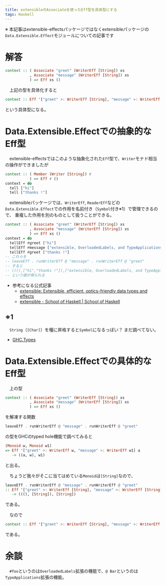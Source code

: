 ```yaml
---
title: extensibleのAssociateを使ったEff型を具体型にする
tags: Haskell
---
```

※ 本記事はextensible-effectsパッケージではなくextensibleパッケージの
`Data.Extensible.Effect`モジュールについての記事です


# 解答
```haskell
context :: ( Associate "greet" (WriterEff [String]) xs
           , Associate "message" (WriterEff [String]) xs
           ) => Eff xs ()
```

　上記の型を具体化すると

```haskell
context :: Eff '["greet" >: WriterEff [String], "message" >: WriterEff [String]] ()
```

という具体型になる。


# Data.Extensible.Effectでの抽象的なEff型
　extensible-effectsではこのような抽象化された`Eff`型で、`Writer`モナド相当の操作ができましたが

```haskell
context :: ( Member (Writer [String]) r
           ) => Eff r ()
context = do
  tell ["hi"]
  tell ["thanks !"]
```

　extensibleパッケージでは、`WriterEff`, `ReaderEff`などの
`Data.Extensible.Effect`での作用を名前付き（`Symbol`付き※1）で管理できるので、
重複した作用を別のものとして扱うことができる。
```haskell
context :: ( Associate "greet" (WriterEff [String]) xs
           , Associate "message" (WriterEff [String]) xs
           ) => Eff xs ()
context = do
  tellEff #greet ["hi"]
  tellEff #message ["extensible, OverloadedLabels, and TypeApplications is great"]
  tellEff #greet ["thanks !"]
-- これらを
-- leaveEff . runWriterEff @ "message" . runWriterEff @ "greet"
-- すると
-- (((),["hi","thanks !"]),["extensible, OverloadedLabels, and TypeApplications is great"])
-- という値が得られる
```

- 参考になる公式記事
    - [extensible: Extensible, efficient, optics-friendly data types and effects](https://hackage.haskell.org/package/extensible-0.4.3)
    - [extensible - School of Haskell | School of Haskell](https://www.schoolofhaskell.com/user/fumieval/extensible)

## ※1
　`String`（`[Char]`）を種に昇格すると`Symbol`になるっぽい？ まだ調べてない。

- [GHC.Types](https://www.stackage.org/haddock/lts-9.1/ghc-prim-0.5.0.0/GHC-Types.html#t:Symbol)


# Data.Extensible.Effectでの具体的なEff型
　上の型

```haskell
context :: ( Associate "greet" (WriterEff [String]) xs
           , Associate "message" (WriterEff [String]) xs
           ) => Eff xs ()
```

を解凍する関数

```haskell
leaveEff . runWriterEff @ "message" . runWriterEff @ "greet"
```

の型をGHCのtyped hole機能で調べてみると

```haskell
(Monoid w, Monoid w1)
=> Eff '["greet" >: WriterEff w, "message" >: WriterEff w1] a
   -> ((a, w), w1)
```

と出る。

　ちょうど我々がそこに当てはめている`Monoid`は`[String]`なので、

```haskell
leaveEff . runWriterEff @ "message" . runWriterEff @ "greet"
:: Eff '["greet" >: WriterEff [String], "message" >: WriterEff [String]] ()
   -> (((), [String]), [String])
```

である。

　なので

```haskell
context :: Eff '["greet" >: WriterEff [String], "message" >: WriterEff [String]] ()
```

である。


# 余談
　`#foo`というのは`OverloadedLabels`拡張の機能で、`@ Bar`というのは`TypeApplications`拡張の機能。
